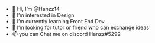- 👋 Hi, I’m @Hanzz14
- 👀 I’m interested in Design
- 🌱 I’m currently learning Front End Dev
- 💞️ I’m looking for tutor or friend who can exchange ideas
- 📫 you can Chat me on discord Hanzz#5292

<!---
Hanzz14/Hanzz14 is a ✨ special ✨ repository because its `README.md` (this file) appears on your GitHub profile.
You can click the Preview link to take a look at your changes.
--->
